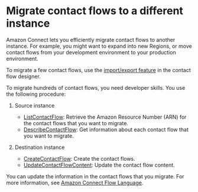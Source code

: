 # Migrate contact flows to a different instance<a name="migrate-contact-flows"></a>

Amazon Connect lets you efficiently migrate contact flows to another instance\. For example, you might want to expand into new Regions, or move contact flows from your development environment to your production environment\. 

To migrate a few contact flows, use the [import/export feature](contact-flow-import-export.md) in the contact flow designer\. 

To migrate hundreds of contact flows, you need developer skills\. You use the following procedure:

1. Source instance
   + [ListContactFlow](https://docs.aws.amazon.com/connect/latest/APIReference/API_ListContactFlows.html): Retrieve the Amazon Resource Number \(ARN\) for the contact flows that you want to migrate\.
   + [DescribeContactFlow](https://docs.aws.amazon.com/connect/latest/APIReference/API_DescribeContactFlow.html): Get information about each contact flow that you want to migrate\.

1. Destination instance
   + [CreateContactFlow](https://docs.aws.amazon.com/connect/latest/APIReference/API_CreateContactFlow.html): Create the contact flows\.
   + [UpdateContactFlowContent](https://docs.aws.amazon.com/connect/latest/APIReference/API_UpdateContactFlowContent.html): Update the contact flow content\.

You can update the information in the contact flows that you migrate\. For more information, see [Amazon Connect Flow Language](flow-language.md)\. 